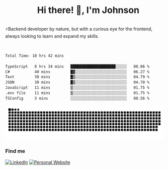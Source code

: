 <div id="user-content-toc">
  <ul align="center">
    <summary><h1 style="display: inline-block">Hi there! 👋, I'm Johnson</h1></summary>
  </ul>
</div>

⚡Backend developer by nature, but with a curious eye for the frontend, always looking to learn and expand my skills.

<br>


<!--START_SECTION:waka-->

```txt
Total Time: 10 hrs 42 mins

TypeScript   8 hrs 34 mins   ████████████████████░░░░░   80.06 %
C#           40 mins         █▓░░░░░░░░░░░░░░░░░░░░░░░   06.27 %
Text         30 mins         █▒░░░░░░░░░░░░░░░░░░░░░░░   04.79 %
JSON         30 mins         █▒░░░░░░░░░░░░░░░░░░░░░░░   04.70 %
JavaScript   11 mins         ▒░░░░░░░░░░░░░░░░░░░░░░░░   01.75 %
.env file    11 mins         ▒░░░░░░░░░░░░░░░░░░░░░░░░   01.75 %
TSConfig     3 mins          ░░░░░░░░░░░░░░░░░░░░░░░░░   00.56 %
```

<!--END_SECTION:waka-->


<img  src="https://github.com/1999AZZAR/1999AZZAR/blob/main/resources/img/grid-snake.svg"
       alt="snake" /></a>

### Find me
<a href="https://www.linkedin.com/in/dusabe-johnson" target="_blank"><img src="https://img.shields.io/badge/LinkedIn-%230077B5.svg?&style=flat&logo=linkedin&logoColor=white" alt="LinkedIn"></a>
‎‎ [![Personal Website](https://img.shields.io/badge/visit-Johnson.rw-blue)](https://johnson.rw/)

